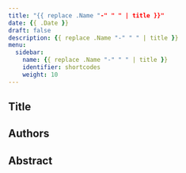 ```yaml
---
title: "{{ replace .Name "-" " " | title }}"
date: {{ .Date }}
draft: false
description: {{ replace .Name "-" " " | title }}
menu:
  sidebar:
    name: {{ replace .Name "-" " " | title }}
    identifier: shortcodes
    weight: 10
---
```


## Title

## Authors

## Abstract
